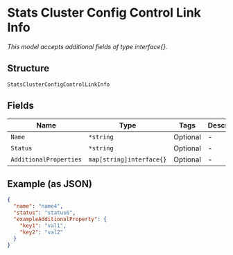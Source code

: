 
# Stats Cluster Config Control Link Info

*This model accepts additional fields of type interface{}.*

## Structure

`StatsClusterConfigControlLinkInfo`

## Fields

| Name | Type | Tags | Description |
|  --- | --- | --- | --- |
| `Name` | `*string` | Optional | - |
| `Status` | `*string` | Optional | - |
| `AdditionalProperties` | `map[string]interface{}` | Optional | - |

## Example (as JSON)

```json
{
  "name": "name4",
  "status": "status6",
  "exampleAdditionalProperty": {
    "key1": "val1",
    "key2": "val2"
  }
}
```

